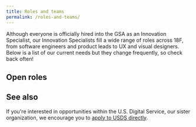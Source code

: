 ```yaml
---
title: Roles and teams
permalink: /roles-and-teams/
---
```

Although everyone is officially hired into the GSA as an Innovation Specialist, our Innovation Specialists fill a wide range of roles across 18F, from software engineers and product leads to UX and visual designers. Below is a list of our current needs but they change frequently, so check back often!

<section>
  <div class="container" id="jobs-container">
    <h1>Open roles</h1>
    <div class="jobs-teams">
    </div>
    <div class="jobs-list">
    </div>
  </div>
</section>

## See also
If you're interested in opportunities within the U.S. Digital Service, our sister organization, we encourage you to [apply to USDS directly](https://www.whitehouse.gov/digital/united-states-digital-service).
